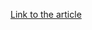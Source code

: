 [Link to the article](https://news.sophos.com/en-us/2023/12/21/akira-again-the-ransomware-that-keeps-on-taking/)
